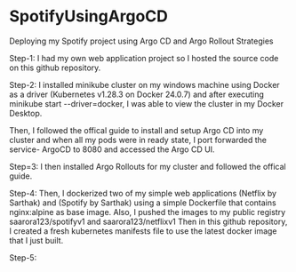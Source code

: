 # SpotifyUsingArgoCD
Deploying my Spotify project using Argo CD and Argo Rollout Strategies

Step-1: I had my own web application project so I hosted the source code on this github repository.

Step-2: I installed minikube cluster on my windows machine using Docker as a driver (Kubernetes v1.28.3 on Docker 24.0.7) and after executing minikube start --driver=docker, I was able to view the cluster in my Docker Desktop.

Then, I followed the offical guide to install and setup Argo CD into my cluster and when all my pods were in ready state, I port forwarded the service- ArgoCD to 8080 and accessed the Argo CD UI.

Step=3: I then installed Argo Rollouts for my cluster and followed the offical guide.

Step-4: Then, I dockerized two of my simple web applications (Netflix by Sarthak) and (Spotify by Sarthak) using a simple Dockerfile that contains nginx:alpine as base image. Also, I pushed the images to my public registry saarora123/spotifyv1 and saarora123/netflixv1
Then in this github repository, I created a fresh kubernetes manifests file to use the latest docker image that I just built.

Step-5: 
